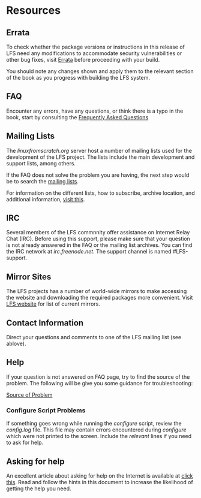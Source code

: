 # Resources

## Errata
To check whether the package versions or instructions in this release of LFS
need any modifications to accommodate security vulnerabilities or other bug
fixes, visit [Errata](http://www.linuxfromscratch.org/lfs/errata/10.0/) before
proceeding with your build.

You should note any changes shown and apply them to the relevant section of the
book as you progress with building the LFS system.

## FAQ
Encounter any errors, have any questions, or think there is a typo in the book,
start by consulting the
[Frequently Asked Questions](http://www.linuxfromscratch.org/faq/)

## Mailing Lists
The *linuxfromscratch.org* server host a number of mailing lists used for the
development of the LFS project. The lists include the main development and
support lists, among others.

If the FAQ does not solve the problem you are having, the next step would be to
search the [mailing lists](http://www.linuxfromscratch.org/search.html).

For information on the different lists, how to subscribe, archive location, and
additional information, [visit this](http://www.linuxfromscratch.org/mail.html).

## IRC
Several members of the LFS commnnity offer assistance on Internet Relay Chat
(IRC). Before using this support, please make sure that your question is not
already answered in the FAQ or the mailing list archives. You can find the IRC
network at *irc.freenode.net*. The support channel is named #LFS-support.

## Mirror Sites
The LFS projects has a number of world-wide mirrors to make accessing the
website and downloading the required packages more convenient. Visit [LFS
website](http://www.linuxfromscratch.org/mirrors.html) for list of current
mirrors.

## Contact Information
Direct your questions and comments to one of the LFS mailing list (see ablove).

## Help
If your question is not answered on FAQ page, try to find the source of the
problem. The following will be give you some guidance for troubleshooting:

[Source of
Problem](http://www.linuxfromscratch.org/hints/downloads/files/errors.txt)

### Configure Script Problems
If something goes wrong while running the *configure* script, review the
*config.log* file. This file may contain errors encountered during *configure*
which were not printed to the screen. Include the *relevant* lines if you need
to ask for help.

## Asking for help
An excellent article about asking for help on the Internet is available at
[click this](http://catb.org/~esr/faqs/smart-questions.html). Read and follow
the hints in this document to increase the likelihood of getting the help you
need.
